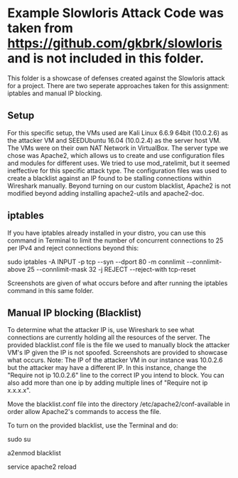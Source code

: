 Example Slowloris Attack Code was taken from https://github.com/gkbrk/slowloris and is not included in this folder. 
===
This folder is a showcase of defenses created against the Slowloris attack for a project. There are two seperate approaches taken for this assignment: iptables and manual IP blocking.

Setup
---
For this specific setup, the VMs used are Kali Linux 6.6.9 64bit (10.0.2.6) as the attacker VM and SEEDUbuntu 16.04 (10.0.2.4) as the server host VM. The VMs were on their own NAT Network in VirtualBox. The server type we chose was Apache2, which allows us to create and use configuration files and modules for different uses. We tried to use mod_ratelimit, but it seemed ineffective for this specific attack type. The configuration files was used to create a blacklist against an IP found to be stalling connections within Wireshark manually. Beyond turning on our custom blacklist, Apache2 is not modified beyond adding installing apache2-utils and apache2-doc.

iptables
---
If you have iptables already installed in your distro, you can use this command in Terminal to limit the number of concurrent connections to 25 per IPv4 and reject connections beyond this:

sudo iptables -A INPUT -p tcp --syn --dport 80 -m connlimit --connlimit-above 25 --connlimit-mask 32 -j REJECT --reject-with tcp-reset

Screenshots are given of what occurs before and after running the iptables command in this same folder.


Manual IP blocking (Blacklist)
---
To determine what the attacker IP is, use Wireshark to see what connections are currently holding all the resources of the server.
The provided blacklist.conf file is the file we used to manually block the attacker VM's IP given the IP is not spoofed. Screenshots are provided to showcase what occurs. 
Note: The IP of the attacker VM in our instance was 10.0.2.6 but the attacker may have a different IP. In this instance, change the "Require not ip 10.0.2.6" line to the correct IP you intend to block. You can also add more than one ip by adding multiple lines of "Require not ip x.x.x.x".

Move the blacklist.conf file into the directory /etc/apache2/conf-available in order allow Apache2's commands to access the file.

To turn on the provided blacklist, use the Terminal and do:

sudo su

a2enmod blacklist

service apache2 reload

